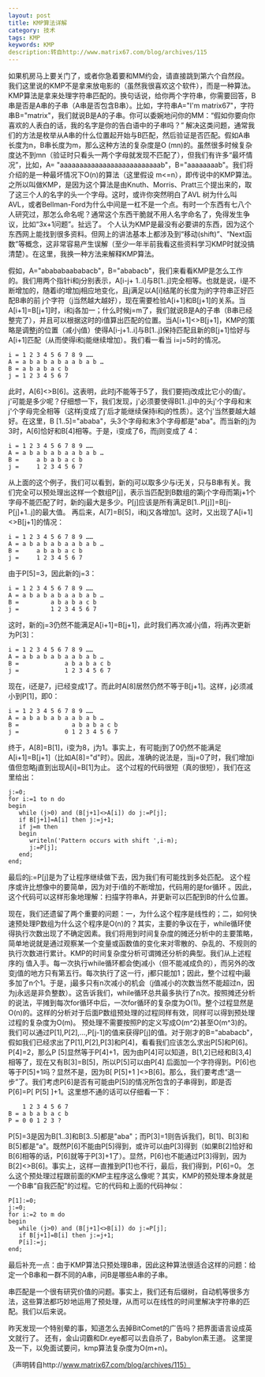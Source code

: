 ```yaml
---
layout: post
title: KMP算法详解
category: 技术
tags: KMP
keywords: KMP
description:转自http://www.matrix67.com/blog/archives/115
---
```



如果机房马上要关门了，或者你急着要和MM约会，请直接跳到第六个自然段。
我们这里说的KMP不是拿来放电影的（虽然我很喜欢这个软件），而是一种算法。KMP算法是拿来处理字符串匹配的。换句话说，给你两个字符串，你需要回答，B串是否是A串的子串（A串是否包含B串）。比如，字符串A="I'm matrix67"，字符串B="matrix"，我们就说B是A的子串。你可以委婉地问你的MM：“假如你要向你喜欢的人表白的话，我的名字是你的告白语中的子串吗？”
    解决这类问题，通常我们的方法是枚举从A串的什么位置起开始与B匹配，然后验证是否匹配。假如A串长度为n，B串长度为m，那么这种方法的复杂度是O (mn)的。虽然很多时候复杂度达不到mn（验证时只看头一两个字母就发现不匹配了），但我们有许多“最坏情况”，比如，A= "aaaaaaaaaaaaaaaaaaaaaaaaaab"，B="aaaaaaaab"。我们将介绍的是一种最坏情况下O(n)的算法（这里假设 m<=n），即传说中的KMP算法。
    之所以叫做KMP，是因为这个算法是由Knuth、Morris、Pratt三个提出来的，取了这三个人的名字的头一个字母。这时，或许你突然明白了AVL 树为什么叫AVL，或者Bellman-Ford为什么中间是一杠不是一个点。有时一个东西有七八个人研究过，那怎么命名呢？通常这个东西干脆就不用人名字命名了，免得发生争议，比如“3x+1问题”。扯远了。
    个人认为KMP是最没有必要讲的东西，因为这个东西网上能找到很多资料。但网上的讲法基本上都涉及到“移动(shift)”、“Next函数”等概念，这非常容易产生误解（至少一年半前我看这些资料学习KMP时就没搞清楚）。在这里，我换一种方法来解释KMP算法。

假如，A="abababaababacb"，B="ababacb"，我们来看看KMP是怎么工作的。我们用两个指针i和j分别表示，A[i-j+ 1..i]与B[1..j]完全相等。也就是说，i是不断增加的，随着i的增加j相应地变化，且j满足以A[i]结尾的长度为j的字符串正好匹配B串的前 j个字符（j当然越大越好），现在需要检验A[i+1]和B[j+1]的关系。当A[i+1]=B[j+1]时，i和j各加一；什么时候j=m了，我们就说B是A的子串（B串已经整完了），并且可以根据这时的i值算出匹配的位置。当A[i+1]<>B[j+1]，KMP的策略是调整j的位置（减小j值）使得A[i-j+1..i]与B[1..j]保持匹配且新的B[j+1]恰好与A[i+1]匹配（从而使得i和j能继续增加）。我们看一看当 i=j=5时的情况。

    i = 1 2 3 4 5 6 7 8 9 ……
    A = a b a b a b a a b a b …
    B = a b a b a c b
    j = 1 2 3 4 5 6 7

此时，A[6]<>B[6]。这表明，此时j不能等于5了，我们要把j改成比它小的值j'。j'可能是多少呢？仔细想一下，我们发现，j'必须要使得B[1..j]中的头j'个字母和末j'个字母完全相等（这样j变成了j'后才能继续保持i和j的性质）。这个j'当然要越大越好。在这里，B [1..5]="ababa"，头3个字母和末3个字母都是"aba"。而当新的j为3时，A[6]恰好和B[4]相等。于是，i变成了6，而j则变成了 4：

    i = 1 2 3 4 5 6 7 8 9 ……
    A = a b a b a b a a b a b …
    B =     a b a b a c b
    j =     1 2 3 4 5 6 7

从上面的这个例子，我们可以看到，新的j可以取多少与i无关，只与B串有关。我们完全可以预处理出这样一个数组P[j]，表示当匹配到B数组的第j个字母而第j+1个字母不能匹配了时，新的j最大是多少。P[j]应该是所有满足B[1..P[j]]=B[j-P[j]+1..j]的最大值。
再后来，A[7]=B[5]，i和j又各增加1。这时，又出现了A[i+1]<>B[j+1]的情况：

    i = 1 2 3 4 5 6 7 8 9 ……
    A = a b a b a b a a b a b …
    B =     a b a b a c b
    j =     1 2 3 4 5 6 7

由于P[5]=3，因此新的j=3：

    i = 1 2 3 4 5 6 7 8 9 ……
    A = a b a b a b a a b a b …
    B =         a b a b a c b
    j =         1 2 3 4 5 6 7

这时，新的j=3仍然不能满足A[i+1]=B[j+1]，此时我们再次减小j值，将j再次更新为P[3]：

    i = 1 2 3 4 5 6 7 8 9 ……
    A = a b a b a b a a b a b …
    B =             a b a b a c b
    j =             1 2 3 4 5 6 7

现在，i还是7，j已经变成1了。而此时A[8]居然仍然不等于B[j+1]。这样，j必须减小到P[1]，即0：

    i = 1 2 3 4 5 6 7 8 9 ……
    A = a b a b a b a a b a b …
    B =               a b a b a c b
    j =             0 1 2 3 4 5 6 7

终于，A[8]=B[1]，i变为8，j为1。事实上，有可能j到了0仍然不能满足A[i+1]=B[j+1]（比如A[8]="d"时）。因此，准确的说法是，当j=0了时，我们增加i值但忽略j直到出现A[i]=B[1]为止。
这个过程的代码很短（真的很短），我们在这里给出：

    j:=0;
    for i:=1 to n do
    begin
       while (j>0) and (B[j+1]<>A[i]) do j:=P[j];
       if B[j+1]=A[i] then j:=j+1;
       if j=m then
       begin
          writeln('Pattern occurs with shift ',i-m);
          j:=P[j];
       end;
    end;

最后的j:=P[j]是为了让程序继续做下去，因为我们有可能找到多处匹配。
这个程序或许比想像中的要简单，因为对于i值的不断增加，代码用的是for循环
。因此，这个代码可以这样形象地理解：扫描字符串A，并更新可以匹配到B的什么位置。

现在，我们还遗留了两个重要的问题：一，为什么这个程序是线性的；二，如何快速预处理P数组为什么这个程序是O(n)的？其实，主要的争议在于，while循环使得执行次数出现了不确定因素。我们将用到时间复杂度的摊还分析中的主要策略，简单地说就是通过观察某一个变量或函数值的变化来对零散的、杂乱的、不规则的执行次数进行累计。KMP的时间复杂度分析可谓摊还分析的典型。我们从上述程序的j 值入手。每一次执行while循环都会使j减小（但不能减成负的），而另外的改变j值的地方只有第五行。每次执行了这一行，j都只能加1；因此，整个过程中j最多加了n个1。于是，j最多只有n次减小的机会（j值减小的次数当然不能超过n，因为j永远是非负整数）。这告诉我们，while循环总共最多执行了n次。按照摊还分析的说法，平摊到每次for循环中后，一次for循环的复杂度为O(1)。整个过程显然是O(n)的。这样的分析对于后面P数组预处理的过程同样有效，同样可以得到预处理过程的复杂度为O(m)。
    预处理不需要按照P的定义写成O(m^2)甚至O(m^3)的。我们可以通过P[1],P[2],…,P[j-1]的值来获得P[j]的值。对于刚才的B="ababacb"，假如我们已经求出了P[1],P[2],P[3]和P[4]，看看我们应该怎么求出P[5]和P[6]。P[4]=2，那么P [5]显然等于P[4]+1，因为由P[4]可以知道，B[1,2]已经和B[3,4]相等了，现在又有B[3]=B[5]，所以P[5]可以由P[4] 后面加一个字符得到。P[6]也等于P[5]+1吗？显然不是，因为B[ P[5]+1 ]<>B[6]。那么，我们要考虑“退一步”了。我们考虑P[6]是否有可能由P[5]的情况所包含的子串得到，即是否P[6]=P[ P[5] ]+1。这里想不通的话可以仔细看一下：

        1 2 3 4 5 6 7
    B = a b a b a c b
    P = 0 0 1 2 3 ?

P[5]=3是因为B[1..3]和B[3..5]都是"aba"；而P[3]=1则告诉我们，B[1]、B[3]和B[5]都是"a"。既然P[6]不能由P[5]得到，或许可以由P[3]得到（如果B[2]恰好和B[6]相等的话，P[6]就等于P[3]+1了）。显然，P[6]也不能通过P[3]得到，因为B[2]<>B[6]。事实上，这样一直推到P[1]也不行，最后，我们得到，P[6]=0。
怎么这个预处理过程跟前面的KMP主程序这么像呢？其实，KMP的预处理本身就是一个B串“自我匹配”的过程。它的代码和上面的代码神似：

    P[1]:=0;
    j:=0;
    for i:=2 to m do
    begin
       while (j>0) and (B[j+1]<>B[i]) do j:=P[j];
       if B[j+1]=B[i] then j:=j+1;
       P[i]:=j;
    end;

 最后补充一点：由于KMP算法只预处理B串，因此这种算法很适合这样的问题：给定一个B串和一群不同的A串，问B是哪些A串的子串。

串匹配是一个很有研究价值的问题。事实上，我们还有后缀树，自动机等很多方法，这些算法都巧妙地运用了预处理，从而可以在线性的时间里解决字符串的匹配。我们以后来说。

昨天发现一个特别晕的事，知道怎么去掉BitComet的广告吗？把界面语言设成英文就行了。
还有，金山词霸和Dr.eye都可以去自杀了，Babylon素王道。
这里提及一下，以免面试要问，kmp算法复杂度为O(m+n)。

（声明转自http://www.matrix67.com/blog/archives/115）




